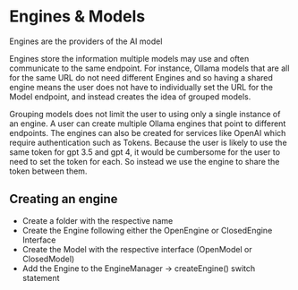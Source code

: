 # Engines & Models

Engines are the providers of the AI model

Engines store the information multiple models may use and often communicate to the same endpoint.
For instance, Ollama models that are all for the same URL do not need different Engines and so having a shared engine means the user does not have to individually set the URL for the Model endpoint, and instead creates the idea of grouped models.

Grouping models does not limit the user to using only a single instance of an engine. A user can create multiple Ollama engines that point to different endpoints.
The engines can also be created for services like OpenAI which require authentication such as Tokens. Because the user is likely to use the same token for gpt 3.5 and gpt 4, it would be cumbersome for the user to need to set the token for each. So instead we use the engine to share the token between them.

## Creating an engine

- Create a folder with the respective name
- Create the Engine following either the OpenEngine or ClosedEngine Interface
- Create the Model with the respective interface (OpenModel or ClosedModel)
- Add the Engine to the EngineManager -> createEngine() switch statement
